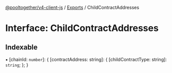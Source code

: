 [@pooltogether/v4-client-js](../README.md) / [Exports](../modules.md) / ChildContractAddresses

# Interface: ChildContractAddresses

## Indexable

▪ [chainId: `number`]: { [contractAddress: string]: { [childContractType: string]: `string`;  };  }
